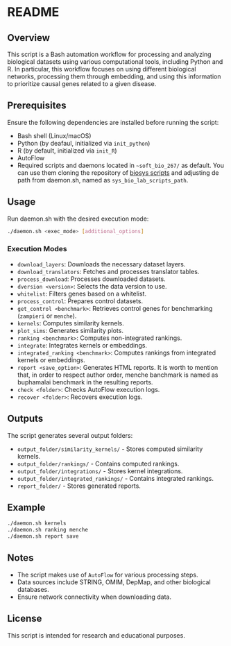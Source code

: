 # README

## Overview
This script is a Bash automation workflow for processing and analyzing biological datasets using various computational tools, including Python and R. In particular, this workflow focuses on using different biological networks, processing them through embedding, and using this information to prioritize causal genes related to a given disease.

## Prerequisites
Ensure the following dependencies are installed before running the script:

- Bash shell (Linux/macOS)
- Python (by deafaul, initialized via `init_python`)
- R (by default, initialized via `init_R`)
- AutoFlow
- Required scripts and daemons located in `~soft_bio_267/` as default. You can use them cloning the repository of [biosys scripts](https://github.com/seoanezonjic/sys_bio_lab_scripts.git) and adjusting de path from daemon.sh, named as `sys_bio_lab_scripts_path`.

## Usage
Run daemon.sh with the desired execution mode:

```sh
./daemon.sh <exec_mode> [additional_options]
```

### Execution Modes
- `download_layers`: Downloads the necessary dataset layers.
- `download_translators`: Fetches and processes translator tables.
- `process_download`: Processes downloaded datasets.
- `dversion <version>`: Selects the data version to use.
- `whitelist`: Filters genes based on a whitelist.
- `process_control`: Prepares control datasets.
- `get_control <benchmark>`: Retrieves control genes for benchmarking (`zampieri` or `menche`).
- `kernels`: Computes similarity kernels.
- `plot_sims`: Generates similarity plots.
- `ranking <benchmark>`: Computes non-integrated rankings.
- `integrate`: Integrates kernels or embeddings.
- `integrated_ranking <benchmark>`: Computes rankings from integrated kernels or embeddings.
- `report <save_option>`: Generates HTML reports. It is worth to mention that, in order to respect author order, menche banchmark is named as buphamalai benchmark in the resulting reports.
- `check <folder>`: Checks AutoFlow execution logs.
- `recover <folder>`: Recovers execution logs.

## Outputs
The script generates several output folders:
- `output_folder/similarity_kernels/` - Stores computed similarity kernels.
- `output_folder/rankings/` - Contains computed rankings.
- `output_folder/integrations/` - Stores kernel integrations.
- `output_folder/integrated_rankings/` - Contains integrated rankings.
- `report_folder/` - Stores generated reports.

## Example
```sh
./daemon.sh kernels
./daemon.sh ranking menche
./daemon.sh report save
```

## Notes
- The script makes use of `AutoFlow` for various processing steps.
- Data sources include STRING, OMIM, DepMap, and other biological databases.
- Ensure network connectivity when downloading data.

## License
This script is intended for research and educational purposes.

